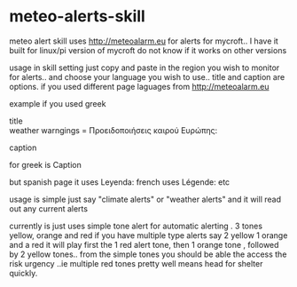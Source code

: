 # meteo-alerts-skill
meteo alert skill uses http://meteoalarm.eu for alerts for  mycroft.. I have it built for linux/pi version of mycroft do not know if it works on other versions

usage  in skill setting  just copy and paste in the  region you wish to monitor for alerts..  and choose your language you wish to use..    title and caption are options. if you used different page laguages from http://meteoalarm.eu 

example if you used greek 

title     
weather warngings = Προειδοποιήσεις καιρού Ευρώπης:

caption

for greek is Caption

but spanish page it  uses Leyenda: french uses Légende:  etc 

usage is simple just say "climate alerts"  or "weather alerts" and it will read out any  current alerts

currently is  just uses simple tone alert for automatic alerting .  3 tones yellow, orange and red if you have  multiple type alerts say 2 yellow 1 orange and a red    it will play first  the  1 red alert tone, then 1 orange tone , followed by 2 yellow tones..  from the simple tones you should be able the access the risk urgency ..ie  multiple red tones  pretty well means   head for shelter quickly. 
